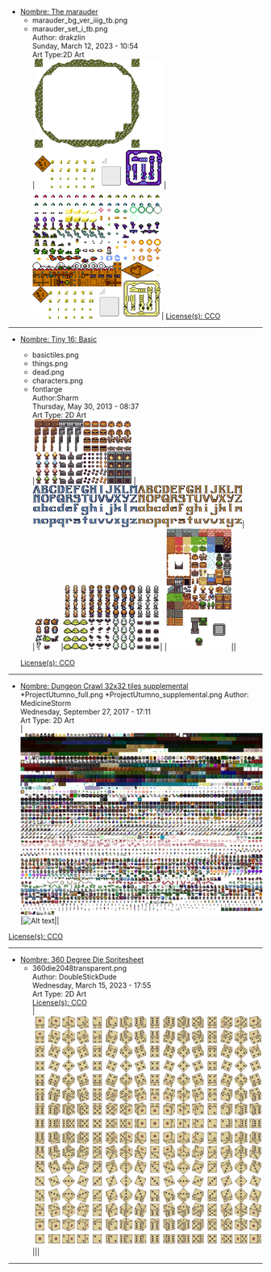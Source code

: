 

* [Nombre: The marauder](https://opengameart.org/content/the-marauder)   
  * marauder_bg_ver_iiig_tb.png  
  * marauder_set_i_tb.png  
  Author: drakzlin  
  Sunday, March 12, 2023 - 10:54  
  Art Type:2D Art  
  |![Alt text](https://github.com/juanantoniogit/Libreria/blob/main/Juegos/2D/TileMap/marauder_bg_ver_iiig_tb.png)|![Alt text](https://github.com/juanantoniogit/Libreria/blob/main/Juegos/2D/TileMap/marauder_set_i_tb.png)|
  [License(s): CCO](https://creativecommons.org/publicdomain/zero/1.0/deed.es_ES)  
***


* [Nombre: Tiny 16: Basic](https://opengameart.org/content/tiny-16-basic)  
  * basictiles.png  
  * things.png  
  * dead.png 
  * characters.png 
  * fontlarge  
  Author:Sharm   
  Thursday, May 30, 2013 - 08:37  
  Art Type: 2D Art  
  |![Alt text](https://github.com/juanantoniogit/Libreria/blob/main/Juegos/2D/TileMap/things.png)
  |![Alt text](https://github.com/juanantoniogit/Libreria/blob/main/Juegos/2D/TileMap/fontlarge.png)|  
  |![Alt text](https://github.com/juanantoniogit/Libreria/blob/main/Juegos/2D/TileMap/dead.png)
  |![Alt text](https://github.com/juanantoniogit/Libreria/blob/main/Juegos/2D/TileMap/characters.png)| 
  |![Alt text](https://github.com/juanantoniogit/Libreria/blob/main/Juegos/2D/TileMap/basictiles.png)||
  
  
  [License(s): CCO](https://creativecommons.org/publicdomain/zero/1.0/deed.es_ES)  
***


* [Nombre: Dungeon Crawl 32x32 tiles supplemental](https://opengameart.org/content/dungeon-crawl-32x32-tiles-supplemental)  
 *ProjectUtumno_full.png
 *ProjectUtumno_supplemental.png 
Author: MedicineStorm  
Wednesday, September 27, 2017 - 17:11  
Art Type: 2D Art   
|![Alt text](https://github.com/juanantoniogit/Libreria/blob/main/Juegos/2D/TileMap/ProjectUtumno_supplemental.png)|![Alt text](https://github.com/juanantoniogit/Libreria/blob/main/Juegos/2D/TileMap/ProjectUtumno_full.png)||

[License(s): CCO](https://creativecommons.org/publicdomain/zero/1.0/deed.es_ES)  
***


* [Nombre: 360 Degree Die Spritesheet](https://opengameart.org/content/360-degree-die-spritesheet)
  * 360die2048transparent.png  
  Author: DoubleStickDude  
  Wednesday, March 15, 2023 - 17:55  
  Art Type: 2D Art  
  [License(s): CCO](https://creativecommons.org/publicdomain/zero/1.0/deed.es_ES)  
  |![Alt text](https://github.com/juanantoniogit/Libreria/blob/main/Juegos/2D/TileMap/360die2048transparent.png)|||
***


